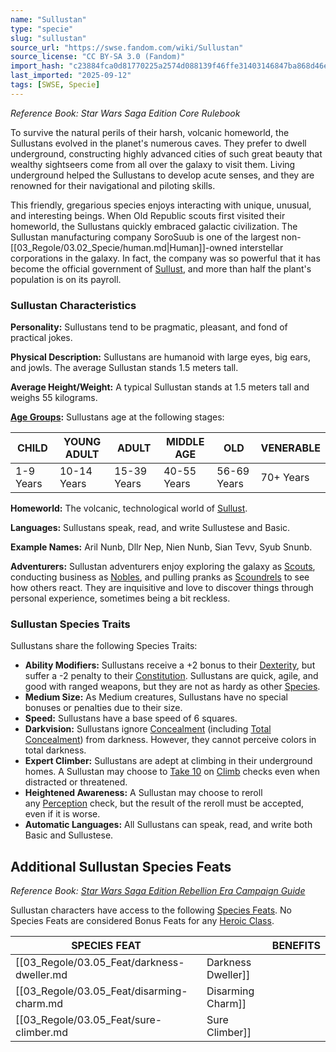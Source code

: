 ```yaml
---
name: "Sullustan"
type: "specie"
slug: "sullustan"
source_url: "https://swse.fandom.com/wiki/Sullustan"
source_license: "CC BY-SA 3.0 (Fandom)"
import_hash: "c23884fca0d81770225a2574d088139f46ffe31403146847ba868d46ec19e459"
last_imported: "2025-09-12"
tags: [SWSE, Specie]
---
```

*Reference Book: Star Wars Saga Edition Core Rulebook*

To survive the natural perils of their harsh, volcanic homeworld, the Sullustans evolved in the planet's numerous caves. They prefer to dwell underground, constructing highly advanced cities of such great beauty that wealthy sightseers come from all over the galaxy to visit them. Living underground helped the Sullustans to develop acute senses, and they are renowned for their navigational and piloting skills.

This friendly, gregarious species enjoys interacting with unique, unusual, and interesting beings. When Old Republic scouts first visited their homeworld, the Sullustans quickly embraced galactic civilization. The Sullustan manufacturing company SoroSuub is one of the largest non-[[03_Regole/03.02_Specie/human.md|Human]]-owned interstellar corporations in the galaxy. In fact, the company was so powerful that it has become the official government of [Sullust](https://swse.fandom.com/wiki/Sullust), and more than half the plant's population is on its payroll.

### Sullustan Characteristics
**Personality:** Sullustans tend to be pragmatic, pleasant, and fond of practical jokes.

**Physical Description:** Sullustans are humanoid with large eyes, big ears, and jowls. The average Sullustan stands 1.5 meters tall.

**Average Height/Weight:** A typical Sullustan stands at 1.5 meters tall and weighs 55 kilograms.

**[Age Groups](https://swse.fandom.com/wiki/Age_Groups):** Sullustans age at the following stages:

| CHILD | YOUNG ADULT | ADULT | MIDDLE AGE | OLD | VENERABLE |
| --- | --- | --- | --- | --- | --- |
| 1-9 Years | 10-14 Years | 15-39 Years | 40-55 Years | 56-69 Years | 70+ Years |

**Homeworld:** The volcanic, technological world of [Sullust](https://swse.fandom.com/wiki/Sullust).

**Languages:** Sullustans speak, read, and write Sullustese and Basic.

**Example Names:** Aril Nunb, Dllr Nep, Nien Nunb, Sian Tevv, Syub Snunb.

**Adventurers:** Sullustan adventurers enjoy exploring the galaxy as [Scouts](https://swse.fandom.com/wiki/Scouts), conducting business as [Nobles](https://swse.fandom.com/wiki/Nobles), and pulling pranks as [Scoundrels](https://swse.fandom.com/wiki/Scoundrels) to see how others react. They are inquisitive and love to discover things through personal experience, sometimes being a bit reckless.

### Sullustan Species Traits
Sullustans share the following Species Traits:
- **Ability Modifiers:** Sullustans receive a +2 bonus to their [Dexterity](https://swse.fandom.com/wiki/Dexterity), but suffer a -2 penalty to their [Constitution](https://swse.fandom.com/wiki/Constitution). Sullustans are quick, agile, and good with ranged weapons, but they are not as hardy as other [Species](https://swse.fandom.com/wiki/Species).
- **Medium Size:** As Medium creatures, Sullustans have no special bonuses or penalties due to their size.
- **Speed:** Sullustans have a base speed of 6 squares.
- **Darkvision:** Sullustans ignore [Concealment](https://swse.fandom.com/wiki/Concealment) (including [Total Concealment](https://swse.fandom.com/wiki/Total_Concealment)) from darkness. However, they cannot perceive colors in total darkness.
- **Expert Climber:** Sullustans are adept at climbing in their underground homes. A Sullustan may choose to [Take 10](https://swse.fandom.com/wiki/Take_10) on [Climb](https://swse.fandom.com/wiki/Climb) checks even when distracted or threatened.
- **Heightened Awareness:** A Sullustan may choose to reroll any [Perception](https://swse.fandom.com/wiki/Perception) check, but the result of the reroll must be accepted, even if it is worse.
- **Automatic Languages:** All Sullustans can speak, read, and write both Basic and Sullustese.
## Additional Sullustan Species Feats
*Reference Book: [Star Wars Saga Edition Rebellion Era Campaign Guide](https://swse.fandom.com/wiki/Star_Wars_Saga_Edition_Rebellion_Era_Campaign_Guide)*

Sullustan characters have access to the following [Species Feats](https://swse.fandom.com/wiki/Species_Feats). No Species Feats are considered Bonus Feats for any [Heroic Class](https://swse.fandom.com/wiki/Heroic_Class).

| SPECIES FEAT |  | BENEFITS |
| --- | --- | --- |
| [[03_Regole/03.05_Feat/darkness-dweller.md|Darkness Dweller]] |  | Impose a penalty to [Stealth](https://swse.fandom.com/wiki/Stealth) checks made when close to you. |
| [[03_Regole/03.05_Feat/disarming-charm.md|Disarming Charm]] |  | Gain a bonus to [Skill Checks](https://swse.fandom.com/wiki/Skill_Checks) on targets whose [Attitude](https://swse.fandom.com/wiki/Attitude) you have improved. |
| [[03_Regole/03.05_Feat/sure-climber.md|Sure Climber]] |  | Gain a Climb Speed of 4 squares. |